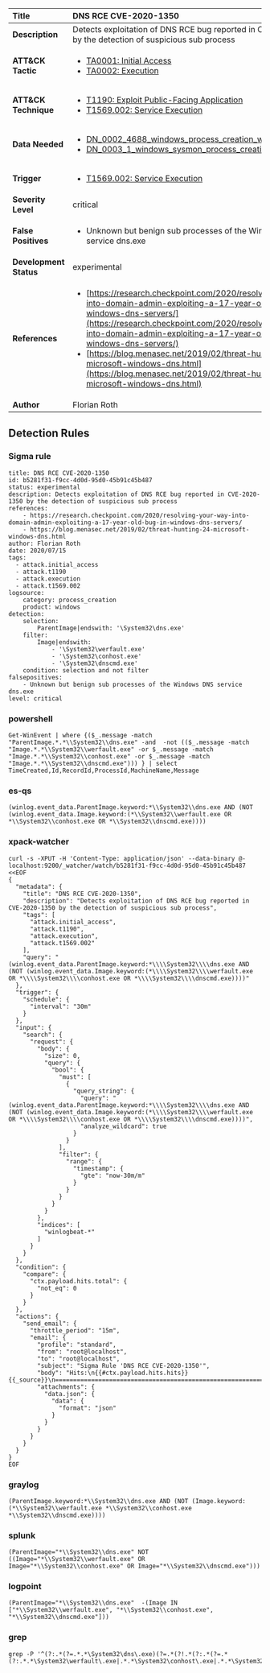 | Title                    | DNS RCE CVE-2020-1350       |
|:-------------------------|:------------------|
| **Description**          | Detects exploitation of DNS RCE bug reported in CVE-2020-1350 by the detection of suspicious sub process |
| **ATT&amp;CK Tactic**    |  <ul><li>[TA0001: Initial Access](https://attack.mitre.org/tactics/TA0001)</li><li>[TA0002: Execution](https://attack.mitre.org/tactics/TA0002)</li></ul>  |
| **ATT&amp;CK Technique** | <ul><li>[T1190: Exploit Public-Facing Application](https://attack.mitre.org/techniques/T1190)</li><li>[T1569.002: Service Execution](https://attack.mitre.org/techniques/T1569/002)</li></ul>  |
| **Data Needed**          | <ul><li>[DN_0002_4688_windows_process_creation_with_commandline](../Data_Needed/DN_0002_4688_windows_process_creation_with_commandline.md)</li><li>[DN_0003_1_windows_sysmon_process_creation](../Data_Needed/DN_0003_1_windows_sysmon_process_creation.md)</li></ul>  |
| **Trigger**              | <ul><li>[T1569.002: Service Execution](../Triggers/T1569.002.md)</li></ul>  |
| **Severity Level**       | critical |
| **False Positives**      | <ul><li>Unknown but benign sub processes of the Windows DNS service dns.exe</li></ul>  |
| **Development Status**   | experimental |
| **References**           | <ul><li>[https://research.checkpoint.com/2020/resolving-your-way-into-domain-admin-exploiting-a-17-year-old-bug-in-windows-dns-servers/](https://research.checkpoint.com/2020/resolving-your-way-into-domain-admin-exploiting-a-17-year-old-bug-in-windows-dns-servers/)</li><li>[https://blog.menasec.net/2019/02/threat-hunting-24-microsoft-windows-dns.html](https://blog.menasec.net/2019/02/threat-hunting-24-microsoft-windows-dns.html)</li></ul>  |
| **Author**               | Florian Roth |


## Detection Rules

### Sigma rule

```
title: DNS RCE CVE-2020-1350
id: b5281f31-f9cc-4d0d-95d0-45b91c45b487
status: experimental
description: Detects exploitation of DNS RCE bug reported in CVE-2020-1350 by the detection of suspicious sub process
references:
    - https://research.checkpoint.com/2020/resolving-your-way-into-domain-admin-exploiting-a-17-year-old-bug-in-windows-dns-servers/
    - https://blog.menasec.net/2019/02/threat-hunting-24-microsoft-windows-dns.html
author: Florian Roth
date: 2020/07/15
tags:
  - attack.initial_access
  - attack.t1190
  - attack.execution
  - attack.t1569.002
logsource:
    category: process_creation
    product: windows
detection:
    selection:
        ParentImage|endswith: '\System32\dns.exe'
    filter:
        Image|endswith:
            - '\System32\werfault.exe'
            - '\System32\conhost.exe'
            - '\System32\dnscmd.exe'
    condition: selection and not filter
falsepositives:
    - Unknown but benign sub processes of the Windows DNS service dns.exe
level: critical

```





### powershell
    
```
Get-WinEvent | where {($_.message -match "ParentImage.*.*\\System32\\dns.exe" -and  -not (($_.message -match "Image.*.*\\System32\\werfault.exe" -or $_.message -match "Image.*.*\\System32\\conhost.exe" -or $_.message -match "Image.*.*\\System32\\dnscmd.exe"))) } | select TimeCreated,Id,RecordId,ProcessId,MachineName,Message
```


### es-qs
    
```
(winlog.event_data.ParentImage.keyword:*\\System32\\dns.exe AND (NOT (winlog.event_data.Image.keyword:(*\\System32\\werfault.exe OR *\\System32\\conhost.exe OR *\\System32\\dnscmd.exe))))
```


### xpack-watcher
    
```
curl -s -XPUT -H 'Content-Type: application/json' --data-binary @- localhost:9200/_watcher/watch/b5281f31-f9cc-4d0d-95d0-45b91c45b487 <<EOF
{
  "metadata": {
    "title": "DNS RCE CVE-2020-1350",
    "description": "Detects exploitation of DNS RCE bug reported in CVE-2020-1350 by the detection of suspicious sub process",
    "tags": [
      "attack.initial_access",
      "attack.t1190",
      "attack.execution",
      "attack.t1569.002"
    ],
    "query": "(winlog.event_data.ParentImage.keyword:*\\\\System32\\\\dns.exe AND (NOT (winlog.event_data.Image.keyword:(*\\\\System32\\\\werfault.exe OR *\\\\System32\\\\conhost.exe OR *\\\\System32\\\\dnscmd.exe))))"
  },
  "trigger": {
    "schedule": {
      "interval": "30m"
    }
  },
  "input": {
    "search": {
      "request": {
        "body": {
          "size": 0,
          "query": {
            "bool": {
              "must": [
                {
                  "query_string": {
                    "query": "(winlog.event_data.ParentImage.keyword:*\\\\System32\\\\dns.exe AND (NOT (winlog.event_data.Image.keyword:(*\\\\System32\\\\werfault.exe OR *\\\\System32\\\\conhost.exe OR *\\\\System32\\\\dnscmd.exe))))",
                    "analyze_wildcard": true
                  }
                }
              ],
              "filter": {
                "range": {
                  "timestamp": {
                    "gte": "now-30m/m"
                  }
                }
              }
            }
          }
        },
        "indices": [
          "winlogbeat-*"
        ]
      }
    }
  },
  "condition": {
    "compare": {
      "ctx.payload.hits.total": {
        "not_eq": 0
      }
    }
  },
  "actions": {
    "send_email": {
      "throttle_period": "15m",
      "email": {
        "profile": "standard",
        "from": "root@localhost",
        "to": "root@localhost",
        "subject": "Sigma Rule 'DNS RCE CVE-2020-1350'",
        "body": "Hits:\n{{#ctx.payload.hits.hits}}{{_source}}\n================================================================================\n{{/ctx.payload.hits.hits}}",
        "attachments": {
          "data.json": {
            "data": {
              "format": "json"
            }
          }
        }
      }
    }
  }
}
EOF

```


### graylog
    
```
(ParentImage.keyword:*\\System32\\dns.exe AND (NOT (Image.keyword:(*\\System32\\werfault.exe *\\System32\\conhost.exe *\\System32\\dnscmd.exe))))
```


### splunk
    
```
(ParentImage="*\\System32\\dns.exe" NOT ((Image="*\\System32\\werfault.exe" OR Image="*\\System32\\conhost.exe" OR Image="*\\System32\\dnscmd.exe")))
```


### logpoint
    
```
(ParentImage="*\\System32\\dns.exe"  -(Image IN ["*\\System32\\werfault.exe", "*\\System32\\conhost.exe", "*\\System32\\dnscmd.exe"]))
```


### grep
    
```
grep -P '^(?:.*(?=.*.*\System32\dns\.exe)(?=.*(?!.*(?:.*(?=.*(?:.*.*\System32\werfault\.exe|.*.*\System32\conhost\.exe|.*.*\System32\dnscmd\.exe))))))'
```




